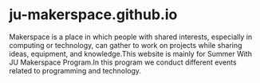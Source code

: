 # ju-makerspace.github.io
Makerspace is a place in which people with shared interests, especially in computing or technology, can gather to work on projects while sharing ideas, equipment, and knowledge.This website is mainly for Summer With JU Makerspace Program.In this program we conduct different events related to programming and technology.

